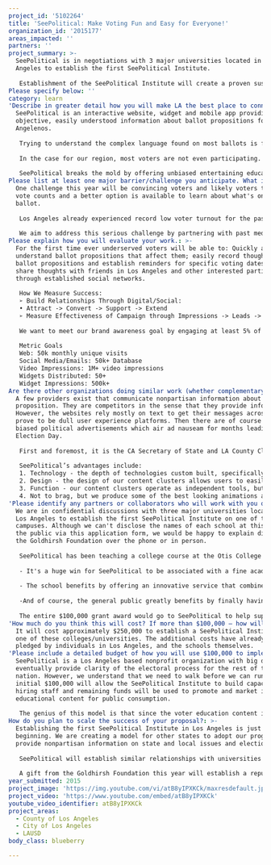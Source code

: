 ```yaml
---
project_id: '5102264'
title: 'SeePolitical: Make Voting Fun and Easy for Everyone!'
organization_id: '2015177'
areas_impacted: ''
partners: ''
project_summary: >-
  SeePolitical is in negotiations with 3 major universities located in Los
  Angeles to establish the first SeePolitical Institute. 
   
   Establishment of the SeePolitical Institute will create a proven sustainable model by which college students research issues confronting voters and produce nonpartisan educational content for public consumption.
Please specify below: ''
category: learn
'Describe in greater detail how you will make LA the best place to connect:': >-
  SeePolitical is an interactive website, widget and mobile app providing
  objective, easily understood information about ballot propositions for all
  Angelenos. 
   
   Trying to understand the complex language found on most ballots is frustrating and often results in uninformed voters approving unintended consequences. 
   
   In the case for our region, most voters are not even participating. This year's primary turned out an alarmingly record-low voter turnout in Los Angeles, less than 9% of voters showed up. This is totally unacceptable. 
   
   SeePolitical breaks the mold by offering unbiased entertaining educational content that informs and empowers voters in English, Spanish and if able to partner with the Goldhirsh Foundation we can expand our explainers to every major spoken language.
Please list at least one major barrier/challenge you anticipate. What is your strategy for overcoming these obstacles?: >-
  One challenge this year will be convincing voters and likely voters that their
  vote counts and a better option is available to learn about what's on their
  ballot. 
   
   Los Angeles already experienced record low voter turnout for the past two years indicating a lack of enthusiasm and interest in our elections. Voting is not a priority for many people in our city – we believe this is because the information is not being communicated in an interesting format people in LA have come to expect. It will be challenging to overcome the voter apathy experienced by millions of Angelenos, however, we believe it is a challenge worth facing considering the long-term dire consequences of a disinterested voting population. 
   
   We aim to address this serious challenge by partnering with past media partners like ABC, Univision, LA Times, NPR, and Twitter as well as organizations such as the League of Women Voters, California Common Cause, Rock the Vote and Head Count to distribute our content.
Please explain how you will evaluate your work.: >-
  For the first time ever underserved voters will be able to: Quickly and easily
  understand ballot propositions that affect them; easily record thoughts on
  ballot propositions and establish reminders for specific voting dates; quickly
  share thoughts with friends in Los Angeles and other interested parties
  through established social networks.
   
   How We Measure Success:
   ➢ Build Relationships Through Digital/Social:
   • Attract -> Convert -> Support -> Extend
   ➢ Measure Effectiveness of Campaign through Impressions -> Leads -> Conversions -> Loyalty/Engagement
   
   We want to meet our brand awareness goal by engaging at least 5% of California registered voters, which equals approximately 890,000 people, mostly in the Los Angeles region. 
   
   Metric Goals
   Web: 50k monthly unique visits
   Social Media/Emails: 50k+ Database
   Video Impressions: 1M+ video impressions
   Widgets Distributed: 50+
   Widget Impressions: 500k+
Are there other organizations doing similar work (whether complementary or competitive)? What is unique about your proposed approach?: >-
  A few providers exist that communicate nonpartisan information about ballot
  proposition. They are competitors in the sense that they provide information.
  However, the websites rely mostly on text to get their messages across and
  prove to be dull user experience platforms. Then there are of course highly
  biased political advertisements which air ad nauseam for months leading to
  Election Day.
   
   First and foremost, it is the CA Secretary of State and LA County Clerks responsibly to gather and disseminate “Voter Guides” to every registered voter. Most are familiar with the drab grey volumes of voter information that gets delivered to the mailbox a month before Election Day. This guide is chock full of information but requires hours of studying to decipher the legalese. Ballotpedia.org provides well-balanced information regarding each ballot proposition, but all the information is text-heavy. The League of Women Voters has been the gold standard for providing unbiased information to voters for nearly a century. Not only is the League’s work complimentary to our own, but also their board of directors voted unanimously to partner with SeePolitical.
   
   SeePolitical’s advantages include:
   1. Technology - the depth of technologies custom built, specifically the capabilities of our social media search and analytics technologies far exceed anything remotely close to being available to competitors. We are also on the cutting edge of application and mobile development to be able to reach our consumers at any touch point. Our technologies are proven and earn us a significant competitive advantage while creating an initial barrier to entry for future competition.
   2. Design - the design of our content clusters allows users to easily interact with valuable content whether on their desktop, mobile phone or Facebook. 
   3. Function - our content clusters operate as independent tools, but give the ability to create profiles and socially interact with other users. Watch>Choose>Vote...hang out and learn from others.
   4. Not to brag, but we produce some of the best looking animations available.
'Please identify any partners or collaborators who will work with you on this project. How much of the $100,000 grant award will each partner receive?': >-
  We are in confidential discussions with three major universities located in
  Los Angeles to establish the first SeePolitical Institute on one of their
  campuses. Although we can't disclose the names of each school at this time to
  the public via this application form, we would be happy to explain directly to
  the Goldhirsh Foundation over the phone or in person.
   
   SeePolitical has been teaching a college course at the Otis College of Art and Design for the past two years and has created a model that has proven extremely successful:
   
   - It's a huge win for SeePolitical to be associated with a fine academic institutions and makes it easier for us to attract additional funding from major sponsors. 
   
   - The school benefits by offering an innovative service that combines academic research and analysis with beautiful content production...usually a difficult combination to forge, but not for us. 
   
   -And of course, the general public greatly benefits by finally having reliable access to information that will bolster interest about what's on the ballot, and help voters make educated decisions on Election Day. Not to mention how many high school social studies teachers use our content. 
   
   The entire $100,000 grant award would go to SeePolitical to help support the initial establishment of the first SeePolitical Institute.
'How much do you think this will cost? If more than $100,000 – how will you cover the additional costs?': >-
  It will cost approximately $250,000 to establish a SeePolitical Institute at
  one of these colleges/universities. The additional costs have already been
  pledged by individuals in Los Angeles, and the schools themselves.
'Please include a detailed budget of how you will use $100,000 to implement this project.': >-
  SeePolitical is a Los Angeles based nonprofit organization with big dreams to
  eventually provide clarity of the electoral process for the rest of the
  nation. However, we understand that we need to walk before we can run. This
  initial $100,000 will allow the SeePolitical Institute to build capacity by
  hiring staff and remaining funds will be used to promote and market it's
  educational content for public consumption. 
   
   The genius of this model is that since the voter education content is continually produced by students for class credit, the usually absorbent costs for research and production for each animation is eliminated.
How do you plan to scale the success of your proposal?: >-
  Establishing the first SeePolitical Institute in Los Angeles is just the
  beginning. We are creating a model for other states to adopt our program to
  provide nonpartisan information on state and local issues and elections. 
   
   SeePolitical will establish similar relationships with universities in all 50 states, by which their students enter our program or fellowship to research and explain the issues confronting their states' voters. 
   
   A gift from the Goldhirsh Foundation this year will establish a reputation for improving civic literacy across the city, state and soon the nation!
year_submitted: 2015
project_image: 'https://img.youtube.com/vi/atB8yIPXKCk/maxresdefault.jpg'
project_video: 'https://www.youtube.com/embed/atB8yIPXKCk'
youtube_video_identifier: atB8yIPXKCk
project_areas:
  - County of Los Angeles
  - City of Los Angeles
  - LAUSD
body_class: blueberry

---
```

